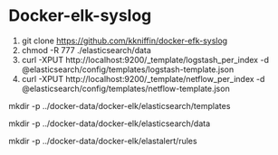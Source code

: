 # Docker-elk-syslog

1. git clone https://github.com/kkniffin/docker-efk-syslog
2. chmod -R 777 ./elasticsearch/data
3. curl -XPUT http://localhost:9200/_template/logstash_per_index -d @elasticsearch/config/templates/logstash-template.json
4. curl -XPUT http://localhost:9200/_template/netflow_per_index -d @elasticsearch/config/templates/netflow-template.json

mkdir -p ../docker-data/docker-elk/elasticsearch/templates

mkdir -p ../docker-data/docker-elk/elasticsearch/data

mkdir -p ../docker-data/docker-elk/elastalert/rules
